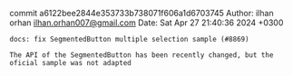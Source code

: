 commit a6122bee2844e353733b738071f606a1d6703745
Author: ilhan orhan <ilhan.orhan007@gmail.com>
Date:   Sat Apr 27 21:40:36 2024 +0300

    docs: fix SegmentedButton multiple selection sample (#8869)
    
    The API of the SegmentedButton has been recently changed, but the oficial sample was not adapted
